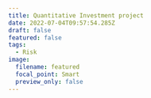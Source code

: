 ```yaml
---
title: Quantitative Investment project
date: 2022-07-04T09:57:54.285Z
draft: false
featured: false
tags:
  - Risk
image:
  filename: featured
  focal_point: Smart
  preview_only: false
---
```

